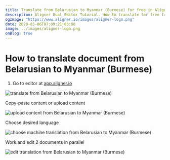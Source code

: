 ```yaml
---
title: Translate from Belarusian to Myanmar (Burmese) for free in Aligner Editor
description: Aligner Dual Editor Tutorial. How to translate for free from Belarusian to Myanmar (Burmese). Aligner is multilingual document management platform. 
ogImage: "https://www.aligner.io/images/aligner-logo.png"
date: 2020-05-06T07:09:21+03:00
image: ../images/aligner-logo.png
onBlog: true
---
```


# How to translate document from Belarusian to Myanmar (Burmese)

1. Go to editor at [app.aligner.io](https://app.aligner.io "Aligner App web page")

![translate from Belarusian to Myanmar (Burmese)](../aligner-blank-editor.png "translate from Belarusian to Myanmar (Burmese)")

Copy-paste content or upload content

![upload content from Belarusian to Myanmar (Burmese)](../aligner-uploaded-document.png "upload content from Belarusian to Myanmar (Burmese)")

Choose desired language

![choose machine translation from Belarusian to Myanmar (Burmese)](../aligner-language-dropdown.png "choose machine translation from Belarusian to Myanmar (Burmese)")

Work and edit 2 documents in parallel

![edit translation from Belarusian to Myanmar (Burmese)](../aligner-double-sitded-editor.png "edit translation from Belarusian to Myanmar (Burmese)")

